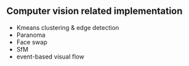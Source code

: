 ## Computer vision related implementation
- Kmeans clustering & edge detection
- Paranoma
- Face swap
- SfM
- event-based visual flow
